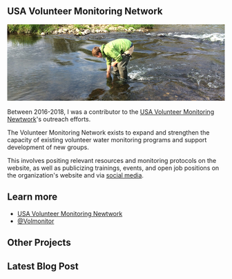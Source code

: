 ## USA Volunteer Monitoring Network

![Volunteer Monitoring Network](/assets/volmon.jpg)

Between 2016-2018, I was a contributor to the [USA Volunteer Monitoring Newtwork](http://www.volunteermonitoring.org/)'s outreach efforts. 

The Volunteer Monitoring Network exists to expand and strengthen the capacity of existing volunteer water monitoring programs and support development of new groups.

This involves positing relevant resources and monitoring protocols on the website, as well as publicizing trainings, events, and open job positions on the organization's website and via [social media](https://twitter.com/volmonitor).

## Learn more

- [USA Volunteer Monitoring Newtwork](http://www.volunteermonitoring.org/)
- [@Volmonitor](https://twitter.com/volmonitor)

<div class="card" id="card-allarmwater" style="cursor: pointer;" onClick="window.location='/work';">
    <div class="card-container">
    <h2>Other Projects</h2>
  </div>
</div>
<div class="card" id="card-blog" style="cursor: pointer;" onClick="window.open('https://medium.com/@holdensparacino/latest', '_blank')">
    <div class="card-container">
    <h2>Latest Blog Post</h2>
  </div>
</div>
